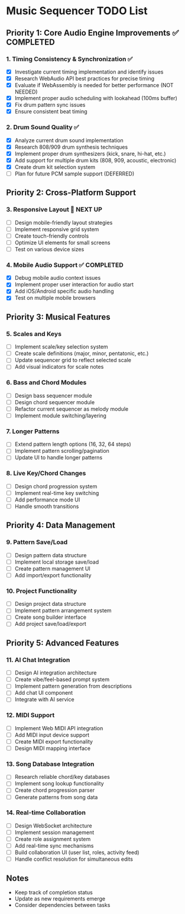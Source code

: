 # Music Sequencer TODO List

## Priority 1: Core Audio Engine Improvements ✅ COMPLETED

### 1. Timing Consistency & Synchronization ✅
- [x] Investigate current timing implementation and identify issues
- [x] Research WebAudio API best practices for precise timing
- [x] Evaluate if WebAssembly is needed for better performance (NOT NEEDED)
- [x] Implement proper audio scheduling with lookahead (100ms buffer)
- [x] Fix drum pattern sync issues
- [x] Ensure consistent beat timing

### 2. Drum Sound Quality ✅
- [x] Analyze current drum sound implementation
- [x] Research 808/909 drum synthesis techniques
- [x] Implement proper drum synthesizers (kick, snare, hi-hat, etc.)
- [x] Add support for multiple drum kits (808, 909, acoustic, electronic)
- [x] Create drum kit selection system
- [ ] Plan for future PCM sample support (DEFERRED)

## Priority 2: Cross-Platform Support

### 3. Responsive Layout 🔄 NEXT UP
- [ ] Design mobile-friendly layout strategies
- [ ] Implement responsive grid system
- [ ] Create touch-friendly controls
- [ ] Optimize UI elements for small screens
- [ ] Test on various device sizes

### 4. Mobile Audio Support ✅ COMPLETED
- [x] Debug mobile audio context issues
- [x] Implement proper user interaction for audio start
- [x] Add iOS/Android specific audio handling
- [x] Test on multiple mobile browsers

## Priority 3: Musical Features

### 5. Scales and Keys
- [ ] Implement scale/key selection system
- [ ] Create scale definitions (major, minor, pentatonic, etc.)
- [ ] Update sequencer grid to reflect selected scale
- [ ] Add visual indicators for scale notes

### 6. Bass and Chord Modules
- [ ] Design bass sequencer module
- [ ] Design chord sequencer module
- [ ] Refactor current sequencer as melody module
- [ ] Implement module switching/layering

### 7. Longer Patterns
- [ ] Extend pattern length options (16, 32, 64 steps)
- [ ] Implement pattern scrolling/pagination
- [ ] Update UI to handle longer patterns

### 8. Live Key/Chord Changes
- [ ] Design chord progression system
- [ ] Implement real-time key switching
- [ ] Add performance mode UI
- [ ] Handle smooth transitions

## Priority 4: Data Management

### 9. Pattern Save/Load
- [ ] Design pattern data structure
- [ ] Implement local storage save/load
- [ ] Create pattern management UI
- [ ] Add import/export functionality

### 10. Project Functionality
- [ ] Design project data structure
- [ ] Implement pattern arrangement system
- [ ] Create song builder interface
- [ ] Add project save/load/export

## Priority 5: Advanced Features

### 11. AI Chat Integration
- [ ] Design AI integration architecture
- [ ] Create vibe/feel-based prompt system
- [ ] Implement pattern generation from descriptions
- [ ] Add chat UI component
- [ ] Integrate with AI service

### 12. MIDI Support
- [ ] Implement Web MIDI API integration
- [ ] Add MIDI input device support
- [ ] Create MIDI export functionality
- [ ] Design MIDI mapping interface

### 13. Song Database Integration
- [ ] Research reliable chord/key databases
- [ ] Implement song lookup functionality
- [ ] Create chord progression parser
- [ ] Generate patterns from song data

### 14. Real-time Collaboration
- [ ] Design WebSocket architecture
- [ ] Implement session management
- [ ] Create role assignment system
- [ ] Add real-time sync mechanisms
- [ ] Build collaboration UI (user list, roles, activity feed)
- [ ] Handle conflict resolution for simultaneous edits

## Notes
- Keep track of completion status
- Update as new requirements emerge
- Consider dependencies between tasks